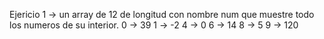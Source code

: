 Ejericio 1 -> un array de 12 de longitud con nombre num que muestre todo los numeros de su interior. 
0 -> 39 
1 -> -2 
4 -> 0 
6 -> 14 
8 -> 5 
9 -> 120 
